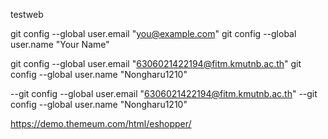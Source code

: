testweb

git config --global user.email "you@example.com" 
git config --global user.name "Your Name"

git config --global user.email "6306021422194@fitm.kmutnb.ac.th" 
git config --global user.name "Nongharu1210"

--git config --global user.email "6306021422194@fitm.kmutnb.ac.th" 
--git config --global user.name "Nongharu1210"

https://demo.themeum.com/html/eshopper/
